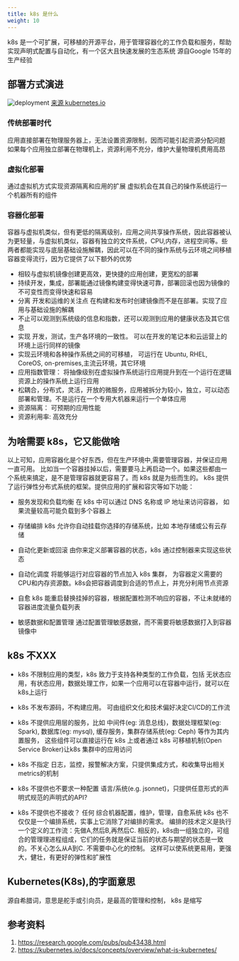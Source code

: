 ```yaml
---
title: k8s 是什么
weight: 10
---
```



k8s 是一个可扩展，可移植的开源平台，用于管理容器化的工作负载和服务，帮助实现声明式配置与自动化，有一个区大且快速发展的生态系统
源自Google 15年的生产经验

## 部署方式演进

![deployment](https://d33wubrfki0l68.cloudfront.net/26a177ede4d7b032362289c6fccd448fc4a91174/eb693/images/docs/container_evolution.svg) [来源 kubernetes.io](https://kubernetes.io/docs/concepts/overview/what-is-kubernetes/)

### 传统部署时代

应用直接部署在物理服务器上，无法设置资源限制，因而可能引起资源分配问题
如果每个应用独立部署在物理机上，资源利用不充分，维护大量物理机费用高昂

### 虚拟化部署

通过虚拟机方式实现资源隔离和应用的扩展
虚拟机会在其自己的操作系统运行一个机器所有的组件

### 容器化部署

容器与虚拟机类似，但有更低的隔离级别，应用之间共享操作系统，因此容器被认为更轻量，与虚拟机类似，容器有独立的文件系统，CPU,内存，进程空间等。些两者都能实现与底层基础设施解耦，因此可以在不同的操作系统与云环境之间移植
容器变得流行，因为它提供了以下额外的优势

- 相较与虚拟机镜像创建更高效，更快捷的应用创建，更宽松的部署
- 持续开发，集成，部署能通过镜像构建变得快速可靠，部署回滚也因为镜像的不可变性而变得快速和容易
- 分离 开发和运维的关注点 在构建和发布时创建镜像而不是在部署。实现了应用与基础设施的解耦
- 不止可以观测到系统级的信息和指数，还可以观测到应用的健康状态及其它信息
- 实现 开发，测试，生产各环境的一致性。 可以在开发的笔记本和云运营上的环境上运行同样的镜像
- 实现云环境和各种操作系统之间的可移植， 可运行在 Ubuntu, RHEL, CoreOS, on-premises,主流云环境，其它环境
- 应用指数管理： 将抽像级别在虚拟操作系统运行应用提升到在一个运行在逻辑资源上的操作系统上运行应用
- 松耦合，分布式，灵活，开放的微服务，应用被拆分为较小，独立，可以动态部署和管理。不是运行在一个专用大机器来运行一个单体应用
- 资源隔离： 可预期的应用性能
- 资源利用率: 高效充分

## 为啥需要 k8s，它又能做啥

以上可知，应用容器化是个好东西，但在生产环境中,需要管理容器，并保证应用一直可用。 比如当一个容器挂掉以后，需要要马上再启动一个。如果这些都由一个系统来搞定，是不是管理容器就更容易了。而 k8s 就是为些而生的。 k8s 提供了运行弹性分布式系统的框架。提供应用的扩展和容灾等如下功能：

- 服务发现和负载均衡
 在 k8s 中可以通过 DNS 名称或 IP 地址来访问容器， 如果流量较高可能负载到多个容器上

- 存储编排
  k8s 允许你自动挂载你选择的存储系统，比如 本地存储或公有云存储
- 自动化更新或回滚
  由你来定义部署容器的状态，k8s 通过控制器来实现这些状态

- 自动化调度
  将能够运行对应容器的节点加入 k8s 集群， 为容器定义需要的 CPU和内存资源数。k8s会把容器调度到合适的节点上，并充分利用节点资源
- 自愈
  k8s 能重启替换挂掉的容器，根据配置检测不响应的容器，不让未就绪的容器进度流量负载列表

- 敏感数据和配置管理
  通过配置管理敏感数据，而不需要将敏感数据打入到容器镜像中

## k8s 不XXX

- k8s 不限制应用的类型，k8s 致力于支持各种类型的工作负载，包括 无状态应用，有状态应用，数据处理工作，如果一个应用可以在容器中运行，就可以在k8s上运行
- k8s 不发布源码，不构建应用。 可由组织文化和技术偏好决定CI/CD的工作流
- k8s 不提供应用层的服务，比如 中间件(eg: 消息总线)，数据处理框架(eg: Spark), 数据库(eg: mysql), 缓存服务，集群存储系统(eg: Ceph) 等作为其内置服务， 这些组件可以直接运行在 k8s 上或者通过 k8s 可移植机制(Open Service Broker)让k8s 集群中的应用访问

- k8s 不指定 日志，监控，报警解决方案，只提供集成方式，和收集导出相关metrics的机制
- k8s 不提供也不要求一种配置 语言/系统(e.g. jsonnet)，只提供任意形式的声明式规范的声明式的API?
- k8s 不提供也不接收？ 任何 综合机器配置，维护，管理，自愈系统
k8s 也不仅仅是一个编排系统，实事上它消除了对编排的需求。 编排的技术定义是执行一个定义的工作流：先做A,然后B,再然后C. 相反的，k8s由一组独立的，可组合的管理理进程组成，它们的任务就是保证当前的状态与期望的状态是一致的。不关心怎么从A到C. 不需要中心化的控制。 这样可以使系统更易用，更强大，健壮，有更好的弹性和扩展性

## Kubernetes(K8s),的字面意思

源自希腊词，意思是舵手或引向员，是最高的管理和控制， k8s 是缩写

## 参考资料

1. https://research.google.com/pubs/pub43438.html
2. https://kubernetes.io/docs/concepts/overview/what-is-kubernetes/
